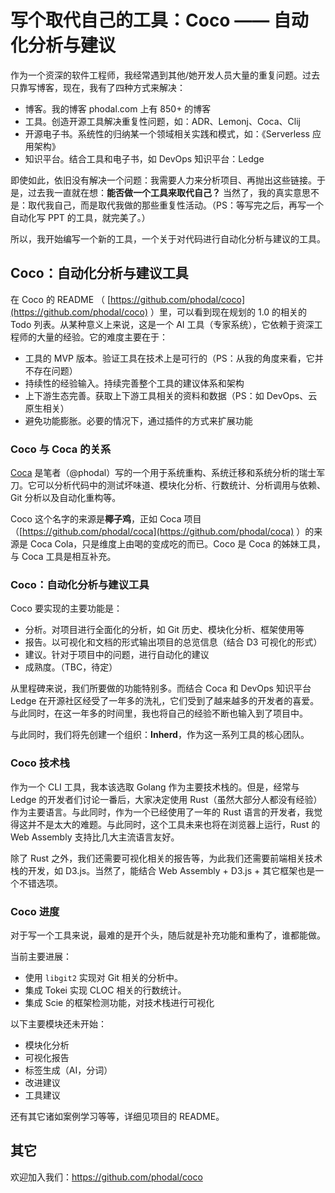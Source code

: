 # 写个取代自己的工具：Coco —— 自动化分析与建议

作为一个资深的软件工程师，我经常遇到其他/她开发人员大量的重复问题。过去只靠写博客，现在，我有了四种方式来解决：

 - 博客。我的博客 phodal.com 上有 850+ 的博客
 - 工具。创造开源工具解决重复性问题，如：ADR、Lemonj、Coca、Clij
 - 开源电子书。系统性的归纳某一个领域相关实践和模式，如：《Serverless 应用架构》
 - 知识平台。结合工具和电子书，如 DevOps 知识平台：Ledge

即使如此，依旧没有解决一个问题：我需要人力来分析项目、再抛出这些链接。于是，过去我一直就在想：**能否做一个工具来取代自己？** 当然了，我的真实意思不是：取代我自己，而是取代我做的那些重复性活动。（PS：等写完之后，再写一个自动化写 PPT 的工具，就完美了。）

所以，我开始编写一个新的工具，一个关于对代码进行自动化分析与建议的工具。

## Coco：自动化分析与建议工具

在 Coco 的 README （ [https://github.com/phodal/coco](https://github.com/phodal/coco) ）里，可以看到现在规划的 1.0 的相关的 Todo 列表。从某种意义上来说，这是一个 AI 工具（专家系统），它依赖于资深工程师的大量的经验。它的难度主要在于：

 - 工具的 MVP 版本。验证工具在技术上是可行的（PS：从我的角度来看，它并不存在问题）
 - 持续性的经验输入。持续完善整个工具的建议体系和架构
 - 上下游生态完善。获取上下游工具相关的资料和数据（PS：如 DevOps、云原生相关）
 - 避免功能膨胀。必要的情况下，通过插件的方式来扩展功能

### Coco 与 Coca 的关系

[Coca](https://github.com/phodal/coca) 是笔者（@phodal）写的一个用于系统重构、系统迁移和系统分析的瑞士军刀。它可以分析代码中的测试坏味道、模块化分析、行数统计、分析调用与依赖、Git 分析以及自动化重构等。

Coco 这个名字的来源是**椰子鸡**，正如 Coca 项目（[https://github.com/phodal/coca](https://github.com/phodal/coca) ）的来源是 Coca Cola，只是维度上由喝的变成吃的而已。Coco 是 Coca 的姊妹工具，与 Coca 工具是相互补充。

### Coco：自动化分析与建议工具

Coco 要实现的主要功能是：

 - 分析。对项目进行全面化的分析，如 Git 历史、模块化分析、框架使用等
 - 报告。以可视化和文档的形式输出项目的总览信息（结合 D3 可视化的形式）
 - 建议。针对于项目中的问题，进行自动化的建议
 - 成熟度。（TBC，待定）

从里程碑来说，我们所要做的功能特别多。而结合 Coca 和 DevOps  知识平台 Ledge 在开源社区经受了一年多的洗礼，它们受到了越来越多的开发者的喜爱。与此同时，在这一年多的时间里，我也将自己的经验不断也输入到了项目中。

与此同时，我们将先创建一个组织：**Inherd**，作为这一系列工具的核心团队。

### Coco 技术栈

作为一个 CLI 工具，我本该选取 Golang 作为主要技术栈的。但是，经常与 Ledge 的开发者们讨论一番后，大家决定使用 Rust（虽然大部分人都没有经验）作为主要语言。与此同时，作为一个已经使用了一年的 Rust 语言的开发者，我觉得这并不是太大的难题。与此同时，这个工具未来也将在浏览器上运行，Rust 的 Web Assembly 支持比几大主流语言友好。

除了 Rust 之外，我们还需要可视化相关的报告等，为此我们还需要前端相关技术栈的开发，如 D3.js。当然了，能结合 Web Assembly + D3.js + 其它框架也是一个不错选项。

### Coco 进度

对于写一个工具来说，最难的是开个头，随后就是补充功能和重构了，谁都能做。

当前主要进展：

 - 使用 `libgit2` 实现对 Git 相关的分析中。
 - 集成 Tokei 实现 CLOC 相关的行数统计。
 - 集成 Scie 的框架检测功能，对技术栈进行可视化

以下主要模块还未开始：

 - 模块化分析
 - 可视化报告
 - 标签生成（AI，分词）
 - 改进建议
 - 工具建议

还有其它诸如案例学习等等，详细见项目的 README。

## 其它

欢迎加入我们：https://github.com/phodal/coco
